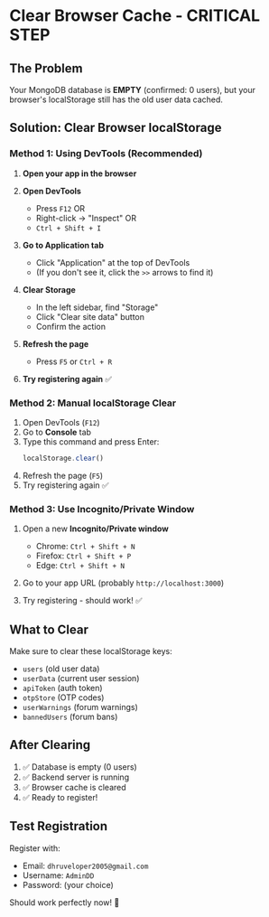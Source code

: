 # Clear Browser Cache - CRITICAL STEP

## The Problem

Your MongoDB database is **EMPTY** (confirmed: 0 users), but your browser's localStorage still has the old user data cached.

## Solution: Clear Browser localStorage

### Method 1: Using DevTools (Recommended)

1. **Open your app in the browser**

2. **Open DevTools**
   - Press `F12` OR
   - Right-click → "Inspect" OR
   - `Ctrl + Shift + I`

3. **Go to Application tab**
   - Click "Application" at the top of DevTools
   - (If you don't see it, click the `>>` arrows to find it)

4. **Clear Storage**
   - In the left sidebar, find "Storage"
   - Click "Clear site data" button
   - Confirm the action

5. **Refresh the page**
   - Press `F5` or `Ctrl + R`

6. **Try registering again** ✅

### Method 2: Manual localStorage Clear

1. Open DevTools (`F12`)
2. Go to **Console** tab
3. Type this command and press Enter:
   ```javascript
   localStorage.clear()
   ```
4. Refresh the page (`F5`)
5. Try registering again ✅

### Method 3: Use Incognito/Private Window

1. Open a new **Incognito/Private window**
   - Chrome: `Ctrl + Shift + N`
   - Firefox: `Ctrl + Shift + P`
   - Edge: `Ctrl + Shift + N`

2. Go to your app URL (probably `http://localhost:3000`)

3. Try registering - should work! ✅

## What to Clear

Make sure to clear these localStorage keys:
- `users` (old user data)
- `userData` (current user session)
- `apiToken` (auth token)
- `otpStore` (OTP codes)
- `userWarnings` (forum warnings)
- `bannedUsers` (forum bans)

## After Clearing

1. ✅ Database is empty (0 users)
2. ✅ Backend server is running
3. ✅ Browser cache is cleared
4. ✅ Ready to register!

## Test Registration

Register with:
- Email: `dhruveloper2005@gmail.com`
- Username: `AdminDD`
- Password: (your choice)

Should work perfectly now! 🎉
